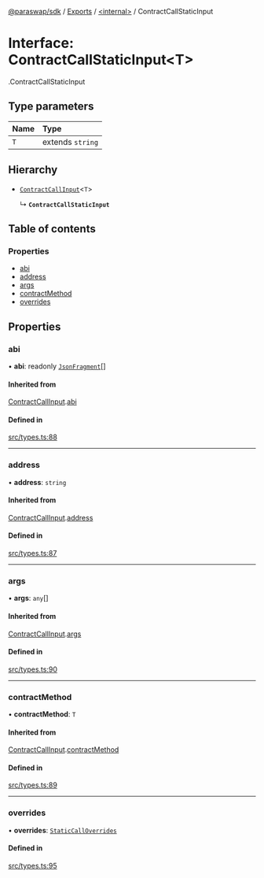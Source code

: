 [@paraswap/sdk](../README.md) / [Exports](../modules.md) / [<internal\>](../modules/internal_.md) / ContractCallStaticInput

# Interface: ContractCallStaticInput<T\>

[<internal>](../modules/internal_.md).ContractCallStaticInput

## Type parameters

| Name | Type |
| :------ | :------ |
| `T` | extends `string` |

## Hierarchy

- [`ContractCallInput`](internal_.ContractCallInput.md)<`T`\>

  ↳ **`ContractCallStaticInput`**

## Table of contents

### Properties

- [abi](internal_.ContractCallStaticInput.md#abi)
- [address](internal_.ContractCallStaticInput.md#address)
- [args](internal_.ContractCallStaticInput.md#args)
- [contractMethod](internal_.ContractCallStaticInput.md#contractmethod)
- [overrides](internal_.ContractCallStaticInput.md#overrides)

## Properties

### abi

• **abi**: readonly [`JsonFragment`](internal_.JsonFragment.md)[]

#### Inherited from

[ContractCallInput](internal_.ContractCallInput.md).[abi](internal_.ContractCallInput.md#abi)

#### Defined in

[src/types.ts:88](https://github.com/paraswap/paraswap-sdk/blob/feat/new_v6_params/src/types.ts#L88)

___

### address

• **address**: `string`

#### Inherited from

[ContractCallInput](internal_.ContractCallInput.md).[address](internal_.ContractCallInput.md#address)

#### Defined in

[src/types.ts:87](https://github.com/paraswap/paraswap-sdk/blob/feat/new_v6_params/src/types.ts#L87)

___

### args

• **args**: `any`[]

#### Inherited from

[ContractCallInput](internal_.ContractCallInput.md).[args](internal_.ContractCallInput.md#args)

#### Defined in

[src/types.ts:90](https://github.com/paraswap/paraswap-sdk/blob/feat/new_v6_params/src/types.ts#L90)

___

### contractMethod

• **contractMethod**: `T`

#### Inherited from

[ContractCallInput](internal_.ContractCallInput.md).[contractMethod](internal_.ContractCallInput.md#contractmethod)

#### Defined in

[src/types.ts:89](https://github.com/paraswap/paraswap-sdk/blob/feat/new_v6_params/src/types.ts#L89)

___

### overrides

• **overrides**: [`StaticCallOverrides`](internal_.StaticCallOverrides.md)

#### Defined in

[src/types.ts:95](https://github.com/paraswap/paraswap-sdk/blob/feat/new_v6_params/src/types.ts#L95)
